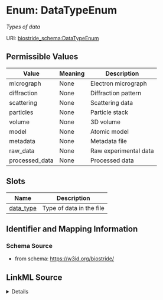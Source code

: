 # Enum: DataTypeEnum 




_Types of data_



URI: [biostride_schema:DataTypeEnum](https://w3id.org/biostride/schema/DataTypeEnum)

## Permissible Values

| Value | Meaning | Description |
| --- | --- | --- |
| micrograph | None | Electron micrograph |
| diffraction | None | Diffraction pattern |
| scattering | None | Scattering data |
| particles | None | Particle stack |
| volume | None | 3D volume |
| model | None | Atomic model |
| metadata | None | Metadata file |
| raw_data | None | Raw experimental data |
| processed_data | None | Processed data |




## Slots

| Name | Description |
| ---  | --- |
| [data_type](data_type.md) | Type of data in the file |





## Identifier and Mapping Information






### Schema Source


* from schema: https://w3id.org/biostride/






## LinkML Source

<details>
```yaml
name: DataTypeEnum
description: Types of data
from_schema: https://w3id.org/biostride/
rank: 1000
permissible_values:
  micrograph:
    text: micrograph
    description: Electron micrograph
  diffraction:
    text: diffraction
    description: Diffraction pattern
  scattering:
    text: scattering
    description: Scattering data
  particles:
    text: particles
    description: Particle stack
  volume:
    text: volume
    description: 3D volume
  model:
    text: model
    description: Atomic model
  metadata:
    text: metadata
    description: Metadata file
  raw_data:
    text: raw_data
    description: Raw experimental data
  processed_data:
    text: processed_data
    description: Processed data

```
</details>
